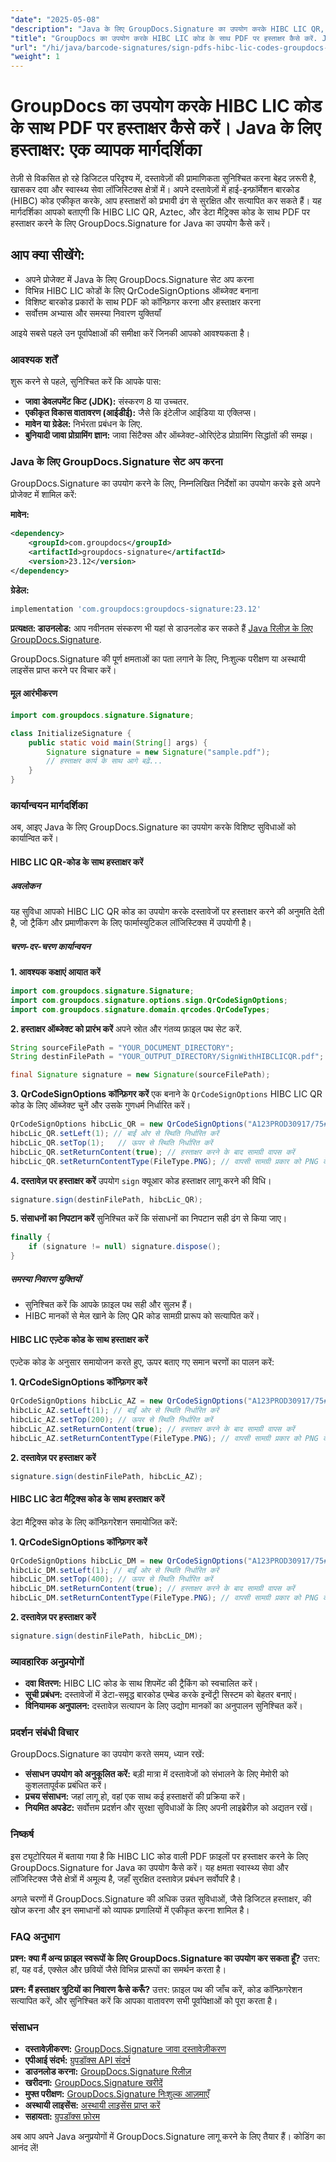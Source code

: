 ```yaml
---
"date": "2025-05-08"
"description": "Java के लिए GroupDocs.Signature का उपयोग करके HIBC LIC QR, Aztec और डेटा मैट्रिक्स कोड वाले PDF दस्तावेज़ों पर हस्ताक्षर करना सीखें। यह मार्गदर्शिका सेटअप, कार्यान्वयन और सर्वोत्तम प्रथाओं को कवर करती है।"
"title": "GroupDocs का उपयोग करके HIBC LIC कोड के साथ PDF पर हस्ताक्षर कैसे करें. Java के लिए हस्ताक्षर एक व्यापक गाइड"
"url": "/hi/java/barcode-signatures/sign-pdfs-hibc-lic-codes-groupdocs-java/"
"weight": 1
---
```


# GroupDocs का उपयोग करके HIBC LIC कोड के साथ PDF पर हस्ताक्षर कैसे करें। Java के लिए हस्ताक्षर: एक व्यापक मार्गदर्शिका

तेज़ी से विकसित हो रहे डिजिटल परिदृश्य में, दस्तावेज़ों की प्रामाणिकता सुनिश्चित करना बेहद ज़रूरी है, खासकर दवा और स्वास्थ्य सेवा लॉजिस्टिक्स क्षेत्रों में। अपने दस्तावेज़ों में हाई-इन्फ़ॉर्मेशन बारकोड (HIBC) कोड एकीकृत करके, आप हस्ताक्षरों को प्रभावी ढंग से सुरक्षित और सत्यापित कर सकते हैं। यह मार्गदर्शिका आपको बताएगी कि HIBC LIC QR, Aztec, और डेटा मैट्रिक्स कोड के साथ PDF पर हस्ताक्षर करने के लिए GroupDocs.Signature for Java का उपयोग कैसे करें।

## आप क्या सीखेंगे:
- अपने प्रोजेक्ट में Java के लिए GroupDocs.Signature सेट अप करना
- विभिन्न HIBC LIC कोडों के लिए QrCodeSignOptions ऑब्जेक्ट बनाना
- विशिष्ट बारकोड प्रकारों के साथ PDF को कॉन्फ़िगर करना और हस्ताक्षर करना
- सर्वोत्तम अभ्यास और समस्या निवारण युक्तियाँ

आइये सबसे पहले उन पूर्वापेक्षाओं की समीक्षा करें जिनकी आपको आवश्यकता है।

### आवश्यक शर्तें
शुरू करने से पहले, सुनिश्चित करें कि आपके पास:
- **जावा डेवलपमेंट किट (JDK):** संस्करण 8 या उच्चतर.
- **एकीकृत विकास वातावरण (आईडीई):** जैसे कि इंटेलीज आईडिया या एक्लिप्स।
- **मावेन या ग्रेडेल:** निर्भरता प्रबंधन के लिए.
- **बुनियादी जावा प्रोग्रामिंग ज्ञान:** जावा सिंटैक्स और ऑब्जेक्ट-ओरिएंटेड प्रोग्रामिंग सिद्धांतों की समझ।

### Java के लिए GroupDocs.Signature सेट अप करना
GroupDocs.Signature का उपयोग करने के लिए, निम्नलिखित निर्देशों का उपयोग करके इसे अपने प्रोजेक्ट में शामिल करें:

**मावेन:**
```xml
<dependency>
    <groupId>com.groupdocs</groupId>
    <artifactId>groupdocs-signature</artifactId>
    <version>23.12</version>
</dependency>
```

**ग्रेडेल:**
```gradle
implementation 'com.groupdocs:groupdocs-signature:23.12'
```

**प्रत्यक्षत: डाउनलोड:** आप नवीनतम संस्करण भी यहां से डाउनलोड कर सकते हैं [Java रिलीज़ के लिए GroupDocs.Signature](https://releases.groupdocs.com/signature/java/).

GroupDocs.Signature की पूर्ण क्षमताओं का पता लगाने के लिए, निःशुल्क परीक्षण या अस्थायी लाइसेंस प्राप्त करने पर विचार करें।

#### मूल आरंभीकरण
```java
import com.groupdocs.signature.Signature;

class InitializeSignature {
    public static void main(String[] args) {
        Signature signature = new Signature("sample.pdf");
        // हस्ताक्षर कार्य के साथ आगे बढ़ें...
    }
}
```

### कार्यान्वयन मार्गदर्शिका
अब, आइए Java के लिए GroupDocs.Signature का उपयोग करके विशिष्ट सुविधाओं को कार्यान्वित करें।

#### HIBC LIC QR-कोड के साथ हस्ताक्षर करें

##### अवलोकन
यह सुविधा आपको HIBC LIC QR कोड का उपयोग करके दस्तावेजों पर हस्ताक्षर करने की अनुमति देती है, जो ट्रैकिंग और प्रमाणीकरण के लिए फार्मास्युटिकल लॉजिस्टिक्स में उपयोगी है।

##### चरण-दर-चरण कार्यान्वयन

**1. आवश्यक कक्षाएं आयात करें**
```java
import com.groupdocs.signature.Signature;
import com.groupdocs.signature.options.sign.QrCodeSignOptions;
import com.groupdocs.signature.domain.qrcodes.QrCodeTypes;
```

**2. हस्ताक्षर ऑब्जेक्ट को प्रारंभ करें**
अपने स्रोत और गंतव्य फ़ाइल पथ सेट करें.
```java
String sourceFilePath = "YOUR_DOCUMENT_DIRECTORY";
String destinFilePath = "YOUR_OUTPUT_DIRECTORY/SignWithHIBCLICQR.pdf";

final Signature signature = new Signature(sourceFilePath);
```

**3. QrCodeSignOptions कॉन्फ़िगर करें**
एक बनाने के `QrCodeSignOptions` HIBC LIC QR कोड के लिए ऑब्जेक्ट चुनें और उसके गुणधर्म निर्धारित करें।
```java
QrCodeSignOptions hibcLic_QR = new QrCodeSignOptions("A123PROD30917/75#422011907#GP293", QrCodeTypes.HIBCLICQR);
hibcLic_QR.setLeft(1); // बाईं ओर से स्थिति निर्धारित करें
hibcLic_QR.setTop(1);   // ऊपर से स्थिति निर्धारित करें
hibcLic_QR.setReturnContent(true); // हस्ताक्षर करने के बाद सामग्री वापस करें
hibcLic_QR.setReturnContentType(FileType.PNG); // वापसी सामग्री प्रकार को PNG के रूप में निर्दिष्ट करें
```

**4. दस्तावेज़ पर हस्ताक्षर करें**
उपयोग `sign` क्यूआर कोड हस्ताक्षर लागू करने की विधि।
```java
signature.sign(destinFilePath, hibcLic_QR);
```

**5. संसाधनों का निपटान करें**
सुनिश्चित करें कि संसाधनों का निपटान सही ढंग से किया जाए।
```java
finally {
    if (signature != null) signature.dispose();
}
```

##### समस्या निवारण युक्तियों
- सुनिश्चित करें कि आपके फ़ाइल पथ सही और सुलभ हैं।
- HIBC मानकों से मेल खाने के लिए QR कोड सामग्री प्रारूप को सत्यापित करें।

#### HIBC LIC एज़्टेक कोड के साथ हस्ताक्षर करें
एज़्टेक कोड के अनुसार समायोजन करते हुए, ऊपर बताए गए समान चरणों का पालन करें:

**1. QrCodeSignOptions कॉन्फ़िगर करें**
```java
QrCodeSignOptions hibcLic_AZ = new QrCodeSignOptions("A123PROD30917/75#422011907#GP293", QrCodeTypes.HIBCLICAztec);
hibcLic_AZ.setLeft(1); // बाईं ओर से स्थिति निर्धारित करें
hibcLic_AZ.setTop(200); // ऊपर से स्थिति निर्धारित करें
hibcLic_AZ.setReturnContent(true); // हस्ताक्षर करने के बाद सामग्री वापस करें
hibcLic_AZ.setReturnContentType(FileType.PNG); // वापसी सामग्री प्रकार को PNG के रूप में निर्दिष्ट करें
```

**2. दस्तावेज़ पर हस्ताक्षर करें**
```java
signature.sign(destinFilePath, hibcLic_AZ);
```

#### HIBC LIC डेटा मैट्रिक्स कोड के साथ हस्ताक्षर करें
डेटा मैट्रिक्स कोड के लिए कॉन्फ़िगरेशन समायोजित करें:

**1. QrCodeSignOptions कॉन्फ़िगर करें**
```java
QrCodeSignOptions hibcLic_DM = new QrCodeSignOptions("A123PROD30917/75#422011907#GP293", QrCodeTypes.HIBCLICDataMatrix);
hibcLic_DM.setLeft(1); // बाईं ओर से स्थिति निर्धारित करें
hibcLic_DM.setTop(400); // ऊपर से स्थिति निर्धारित करें
hibcLic_DM.setReturnContent(true); // हस्ताक्षर करने के बाद सामग्री वापस करें
hibcLic_DM.setReturnContentType(FileType.PNG); // वापसी सामग्री प्रकार को PNG के रूप में निर्दिष्ट करें
```

**2. दस्तावेज़ पर हस्ताक्षर करें**
```java
signature.sign(destinFilePath, hibcLic_DM);
```

### व्यावहारिक अनुप्रयोगों
- **दवा वितरण:** HIBC LIC कोड के साथ शिपमेंट की ट्रैकिंग को स्वचालित करें।
- **सूची प्रबंधन:** दस्तावेजों में डेटा-समृद्ध बारकोड एम्बेड करके इन्वेंट्री सिस्टम को बेहतर बनाएं।
- **विनियामक अनुपालन:** दस्तावेज़ सत्यापन के लिए उद्योग मानकों का अनुपालन सुनिश्चित करें।

### प्रदर्शन संबंधी विचार
GroupDocs.Signature का उपयोग करते समय, ध्यान रखें:
- **संसाधन उपयोग को अनुकूलित करें:** बड़ी मात्रा में दस्तावेजों को संभालने के लिए मेमोरी को कुशलतापूर्वक प्रबंधित करें।
- **प्रचय संसाधन:** जहां लागू हो, वहां एक साथ कई हस्ताक्षरों की प्रक्रिया करें।
- **नियमित अपडेट:** सर्वोत्तम प्रदर्शन और सुरक्षा सुविधाओं के लिए अपनी लाइब्रेरीज़ को अद्यतन रखें।

### निष्कर्ष
इस ट्यूटोरियल में बताया गया है कि HIBC LIC कोड वाली PDF फ़ाइलों पर हस्ताक्षर करने के लिए GroupDocs.Signature for Java का उपयोग कैसे करें। यह क्षमता स्वास्थ्य सेवा और लॉजिस्टिक्स जैसे क्षेत्रों में अमूल्य है, जहाँ सुरक्षित दस्तावेज़ प्रबंधन सर्वोपरि है।

अगले चरणों में GroupDocs.Signature की अधिक उन्नत सुविधाओं, जैसे डिजिटल हस्ताक्षर, की खोज करना और इन समाधानों को व्यापक प्रणालियों में एकीकृत करना शामिल है।

### FAQ अनुभाग
**प्रश्न: क्या मैं अन्य फ़ाइल स्वरूपों के लिए GroupDocs.Signature का उपयोग कर सकता हूँ?**
उत्तर: हां, यह वर्ड, एक्सेल और छवियों जैसे विभिन्न प्रारूपों का समर्थन करता है।

**प्रश्न: मैं हस्ताक्षर त्रुटियों का निवारण कैसे करूँ?**
उत्तर: फ़ाइल पथ की जाँच करें, कोड कॉन्फ़िगरेशन सत्यापित करें, और सुनिश्चित करें कि आपका वातावरण सभी पूर्वापेक्षाओं को पूरा करता है।

### संसाधन
- **दस्तावेज़ीकरण:** [GroupDocs.Signature जावा दस्तावेज़ीकरण](https://docs.groupdocs.com/signature/java/)
- **एपीआई संदर्भ:** [ग्रुपडॉक्स API संदर्भ](https://reference.groupdocs.com/signature/java/)
- **डाउनलोड करना:** [GroupDocs.Signature रिलीज़](https://releases.groupdocs.com/signature/java/)
- **खरीदना:** [GroupDocs.Signature खरीदें](https://purchase.groupdocs.com/buy)
- **मुफ्त परीक्षण:** [GroupDocs.Signature निःशुल्क आज़माएँ](https://releases.groupdocs.com/signature/java/)
- **अस्थायी लाइसेंस:** [अस्थायी लाइसेंस प्राप्त करें](https://purchase.groupdocs.com/temporary-license/)
- **सहायता:** [ग्रुपडॉक्स फ़ोरम](https://forum.groupdocs.com/c/signature/)

अब आप अपने Java अनुप्रयोगों में GroupDocs.Signature लागू करने के लिए तैयार हैं। कोडिंग का आनंद लें!